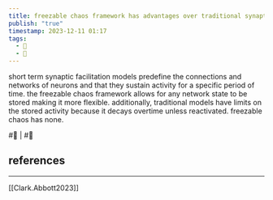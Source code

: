 ```yaml
---
title: freezable chaos framework has advantages over traditional synaptic facilitation models
publish: "true"
timestamp: 2023-12-11 01:17
tags:
  - 🥚
  - 🌱
---
```


short term synaptic facilitation models predefine the connections and networks of neurons and that they sustain activity for a specific period of time. the freezable chaos framework allows for any network state to be stored making it more flexible. additionally, traditional models have limits on the stored activity because it decays overtime unless reactivated. freezable chaos has none. 

#🥚 | #🌱 
## references
---
[[Clark.Abbott2023]]